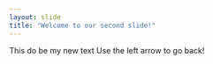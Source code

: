 ```yaml
---
layout: slide
title: "Welcome to our second slide!"
---
```

This do be my new text
Use the left arrow to go back!
